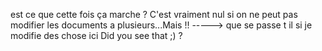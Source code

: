 
est ce que cette fois ça marche ?
C'est vraiment nul si on ne peut pas modifier les documents a plusieurs...Mais !!
-----> que se passe t il si je modifie des chose ici
Did you see that ;) ? 

